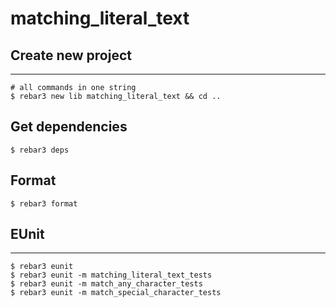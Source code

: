 matching_literal_text
=====

## Create new project

----	
	
	# all commands in one string
	$ rebar3 new lib matching_literal_text && cd ..
	
## Get dependencies
	$ rebar3 deps	

## Format
	$ rebar3 format
	
## EUnit
-----
	$ rebar3 eunit
	$ rebar3 eunit -m matching_literal_text_tests
	$ rebar3 eunit -m match_any_character_tests
	$ rebar3 eunit -m match_special_character_tests
	